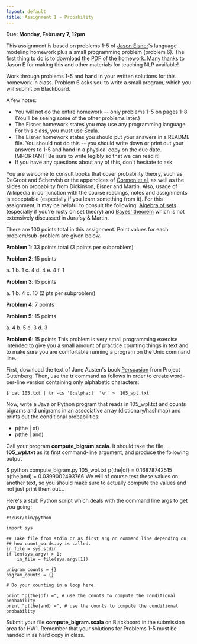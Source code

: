 ```yaml
---
layout: default
title: Assignment 1 - Probability
---
```


**Due: Monday, February 7, 12pm**

This assignment is based on problems 1-5 of [Jason Eisner](http://www.cs.jhu.edu/~jason/)'s language modeling homework plus a small programming problem (problem 6). The first thing to do is to [download the PDF of the homework](https://18d120ec-a-e22e9223-s-sites.googlegroups.com/a/utcompling.com/nlp-s11/assignments/homework-1/eisner_lm_homework.pdf?attachauth=ANoY7crnvOj8DTMuEPniMbpaM6TsNW7G1t807GXUnn8-rZO14f7G_L8KTzU4c0c5E5rhcL0WVmS_yyfTN5B045b9SyrXABL8vTbH9ydSWRFcO8PbwlgbDqSbmYKa6VQk4evqMOfM12ArQ9VzhWd-SeHA6xkhiMFxULD7bAUkY5_bb3yIMj10NSm5lnUo_xIpoJy9kv8v6C2lh3sztweVkqhRJy0XfT0rCNbU8lJfp5RayzYAx0yLMDKeLfTrVQBYRoEnBaFwzr_P&attredirects=0). Many thanks to Jason E for making this and other materials for teaching NLP available!

Work through problems 1-5 and hand in your written solutions for this homework in class. Problem 6 asks you to write a small program, which you will submit on Blackboard. 

A few notes:

* You will not do the entire homework -- only problems 1-5 on pages 1-8. (You'll be seeing some of the other problems later.)
* The Eisner homework states you may use any programming language. For this class, you must use Scala.
* The Eisner homework states you should put your answers in a README file. You should not do this -- you should write down or print out your answers to 1-5 and hand in a physical copy on the due date. IMPORTANT: Be sure to write legibly so that we can read it!
* If you have any questions about any of this, don't hesitate to ask.

You are welcome to consult books that cover probability theory, such as DeGroot and Schervish or the appendices of [Cormen et al](http://www.amazon.com/Introduction-Algorithms-Thomas-H-Cormen/dp/0262032937), as well as the slides on probability from Dickinson, Eisner and Martin. Also, usage of Wikipedia in conjunction with the course readings, notes and assignments is acceptable (especially if you learn something from it). For this assignment, it may be helpful to consult the following: [Algebra of sets](http://en.wikipedia.org/wiki/Algebra_of_sets) (especially if you're rusty on set theory) and [Bayes' theorem](http://en.wikipedia.org/wiki/Bayes%27_theorem) which is not extensively discussed in Jurafsy & Martin.

There are 100 points total in this assignment. Point values for each problem/sub-problem are given below.

**Problem 1**: 33 points total (3 points per subproblem)

**Problem 2**: 15 points

a. 1
b. 1
c. 4
d. 4
e. 4
f. 1

**Problem 3**: 15 points

a. 1
b. 4
c. 10  (2 pts per subproblem)

**Problem 4**: 7 points

**Problem 5**: 15 points

a. 4
b. 5
c. 3
d. 3

**Problem 6**: 15 points
This problem is very small programming exercise intended to give you a small amount of practice counting things in text and to make sure you are comfortable running a program on the Unix command line.

First, download the text of Jane Austen's book [Persuasion](http://www.gutenberg.org/files/105/105.txt) from Project Gutenberg. Then, use the tr command as follows in order to create word-per-line version containing only alphabetic characters:

    $ cat 105.txt | tr -cs '[:alpha:]' '\n' >  105_wpl.txt
Now, write a Java or Python program that reads in 105_wpl.txt and counts bigrams and unigrams in an associative array (dictionary/hashmap) and prints out the conditional probabilities:

* p(the | of)
* p(the | and)

Call your program **compute_bigram.scala**. It should take the file **105_wpl.txt** as its first command-line argument, and produce the following output

$ python compute_bigram.py 105_wpl.txt
p(the|of) = 0.16878742515
p(the|and) = 0.0399002493766
We will of course test these values on another text, so you should make sure to actually compute the values and not just print them out… 

Here's a stub Python script which deals with the command line args to get you going:

    #!/usr/bin/python
 
    import sys
 
    ## Take file from stdin or as first arg on command line depending on
    ## how count_words.py is called.
    in_file = sys.stdin
    if len(sys.argv) > 1:
        in_file = file(sys.argv[1])
 
    unigram_counts = {}
    bigram_counts = {}
 
    # Do your counting in a loop here.
 
    print "p(the|of) =", # use the counts to compute the conditional probability 
    print "p(the|and) =", # use the counts to compute the conditional probability 

Submit your file **compute_bigram.scala** on Blackboard in the submission area for HW1. Remember that your solutions for Problems 1-5 must be handed in as hard copy in class.
